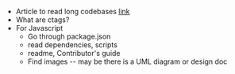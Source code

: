 - Article to read long codebases [link](https://pncnmnp.github.io/blogs/oss-guide.html)
- What are ctags?
- For Javascript
	- Go through package.json
	- read dependencies, scripts
	- readme, Contributor's guide
	- Find images -- may be there is a UML diagram or design doc